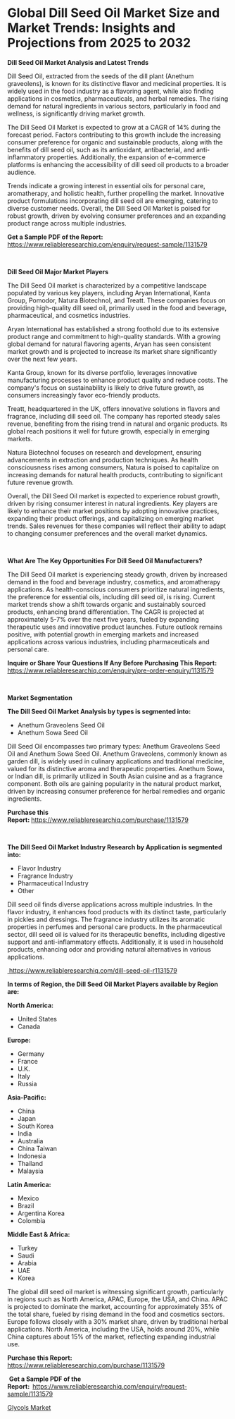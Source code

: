 <p><h1>Global Dill Seed Oil Market Size and Market Trends: Insights and Projections from 2025 to 2032</h1></p><p><strong>Dill Seed Oil Market Analysis and Latest Trends</strong></p>
<p><p>Dill Seed Oil, extracted from the seeds of the dill plant (Anethum graveolens), is known for its distinctive flavor and medicinal properties. It is widely used in the food industry as a flavoring agent, while also finding applications in cosmetics, pharmaceuticals, and herbal remedies. The rising demand for natural ingredients in various sectors, particularly in food and wellness, is significantly driving market growth.</p><p>The Dill Seed Oil Market is expected to grow at a CAGR of 14% during the forecast period. Factors contributing to this growth include the increasing consumer preference for organic and sustainable products, along with the benefits of dill seed oil, such as its antioxidant, antibacterial, and anti-inflammatory properties. Additionally, the expansion of e-commerce platforms is enhancing the accessibility of dill seed oil products to a broader audience. </p><p>Trends indicate a growing interest in essential oils for personal care, aromatherapy, and holistic health, further propelling the market. Innovative product formulations incorporating dill seed oil are emerging, catering to diverse customer needs. Overall, the Dill Seed Oil Market is poised for robust growth, driven by evolving consumer preferences and an expanding product range across multiple industries.</p></p>
<p><strong>Get a Sample PDF of the Report:&nbsp;</strong> <a href="https://www.reliableresearchiq.com/enquiry/request-sample/1131579?utm_campaign=2843&utm_medium=2&utm_source=Github&utm_content=ia&utm_term=02042025&utm_id=dill-seed-oil">https://www.reliableresearchiq.com/enquiry/request-sample/1131579</a></p>
<p>&nbsp;</p>
<p><strong>Dill Seed Oil Major Market Players</strong></p>
<p><p>The Dill Seed Oil market is characterized by a competitive landscape populated by various key players, including Aryan International, Kanta Group, Pomodor, Natura Biotechnol, and Treatt. These companies focus on providing high-quality dill seed oil, primarily used in the food and beverage, pharmaceutical, and cosmetics industries.</p><p>Aryan International has established a strong foothold due to its extensive product range and commitment to high-quality standards. With a growing global demand for natural flavoring agents, Aryan has seen consistent market growth and is projected to increase its market share significantly over the next few years.</p><p>Kanta Group, known for its diverse portfolio, leverages innovative manufacturing processes to enhance product quality and reduce costs. The company's focus on sustainability is likely to drive future growth, as consumers increasingly favor eco-friendly products.</p><p>Treatt, headquartered in the UK, offers innovative solutions in flavors and fragrance, including dill seed oil. The company has reported steady sales revenue, benefiting from the rising trend in natural and organic products. Its global reach positions it well for future growth, especially in emerging markets.</p><p>Natura Biotechnol focuses on research and development, ensuring advancements in extraction and production techniques. As health consciousness rises among consumers, Natura is poised to capitalize on increasing demands for natural health products, contributing to significant future revenue growth.</p><p>Overall, the Dill Seed Oil market is expected to experience robust growth, driven by rising consumer interest in natural ingredients. Key players are likely to enhance their market positions by adopting innovative practices, expanding their product offerings, and capitalizing on emerging market trends. Sales revenues for these companies will reflect their ability to adapt to changing consumer preferences and the overall market dynamics.</p></p>
<p>&nbsp;</p>
<p><strong>What Are The Key Opportunities For Dill Seed Oil Manufacturers?</strong></p>
<p><p>The Dill Seed Oil market is experiencing steady growth, driven by increased demand in the food and beverage industry, cosmetics, and aromatherapy applications. As health-conscious consumers prioritize natural ingredients, the preference for essential oils, including dill seed oil, is rising. Current market trends show a shift towards organic and sustainably sourced products, enhancing brand differentiation. The CAGR is projected at approximately 5-7% over the next five years, fueled by expanding therapeutic uses and innovative product launches. Future outlook remains positive, with potential growth in emerging markets and increased applications across various industries, including pharmaceuticals and personal care.</p></p>
<p><strong>Inquire or Share Your Questions If Any Before Purchasing This Report:</strong> <a href="https://www.reliableresearchiq.com/enquiry/pre-order-enquiry/1131579?utm_campaign=2843&utm_medium=2&utm_source=Github&utm_content=ia&utm_term=02042025&utm_id=dill-seed-oil">https://www.reliableresearchiq.com/enquiry/pre-order-enquiry/1131579</a></p>
<p>&nbsp;</p>
<p><strong>Market Segmentation</strong></p>
<p><strong>The Dill Seed Oil Market Analysis by types is segmented into:</strong></p>
<p><ul><li>Anethum Graveolens Seed Oil</li><li>Anethum Sowa Seed Oil</li></ul></p>
<p><p>Dill Seed Oil encompasses two primary types: Anethum Graveolens Seed Oil and Anethum Sowa Seed Oil. Anethum Graveolens, commonly known as garden dill, is widely used in culinary applications and traditional medicine, valued for its distinctive aroma and therapeutic properties. Anethum Sowa, or Indian dill, is primarily utilized in South Asian cuisine and as a fragrance component. Both oils are gaining popularity in the natural product market, driven by increasing consumer preference for herbal remedies and organic ingredients.</p></p>
<p><strong>Purchase this Report:&nbsp;</strong><a href="https://www.reliableresearchiq.com/purchase/1131579?utm_campaign=2843&utm_medium=2&utm_source=Github&utm_content=ia&utm_term=02042025&utm_id=dill-seed-oil">https://www.reliableresearchiq.com/purchase/1131579</a></p>
<p>&nbsp;</p>
<p><strong>The Dill Seed Oil Market Industry Research by Application is segmented into:</strong></p>
<p><ul><li>Flavor Industry</li><li>Fragrance Industry</li><li>Pharmaceutical Industry</li><li>Other</li></ul></p>
<p><p>Dill seed oil finds diverse applications across multiple industries. In the flavor industry, it enhances food products with its distinct taste, particularly in pickles and dressings. The fragrance industry utilizes its aromatic properties in perfumes and personal care products. In the pharmaceutical sector, dill seed oil is valued for its therapeutic benefits, including digestive support and anti-inflammatory effects. Additionally, it is used in household products, enhancing odor and providing natural alternatives in various applications.</p></p>
<p><a href="https://www.reliableresearchiq.com/dill-seed-oil-r1131579?utm_campaign=2843&utm_medium=2&utm_source=Github&utm_content=ia&utm_term=02042025&utm_id=dill-seed-oil">&nbsp;https://www.reliableresearchiq.com/dill-seed-oil-r1131579</a></p>
<p><strong>In terms of Region, the Dill Seed Oil Market Players available by Region are:</strong></p>
<p>
    <p> <strong> North America: </strong>
        <ul>
            <li>United States</li>
            <li>Canada</li>
        </ul>
        </p> 
    <p> <strong> Europe: </strong>
        <ul>
            <li>Germany</li>
            <li>France</li>
            <li>U.K.</li>
            <li>Italy</li>
            <li>Russia</li>
        </ul>
        </p> 
    <p> <strong> Asia-Pacific: </strong>
        <ul>
            <li>China</li>
            <li>Japan</li>
            <li>South Korea</li>
            <li>India</li>
            <li>Australia</li>
            <li>China Taiwan</li>
            <li>Indonesia</li>
            <li>Thailand</li>
            <li>Malaysia</li>
        </ul>
        </p> 
    <p> <strong> Latin America: </strong>
        <ul>
            <li>Mexico</li>
            <li>Brazil</li>
            <li>Argentina Korea</li>
            <li>Colombia</li>
        </ul>
        </p> 
    <p> <strong> Middle East & Africa: </strong>
        <ul>
            <li>Turkey</li>
            <li>Saudi</li>
            <li>Arabia</li>
            <li>UAE</li>
            <li>Korea</li>
        </ul>
    </p>
    </p>
<p><p>The global dill seed oil market is witnessing significant growth, particularly in regions such as North America, APAC, Europe, the USA, and China. APAC is projected to dominate the market, accounting for approximately 35% of the total share, fueled by rising demand in the food and cosmetics sectors. Europe follows closely with a 30% market share, driven by traditional herbal applications. North America, including the USA, holds around 20%, while China captures about 15% of the market, reflecting expanding industrial use.</p></p>
<p><strong>Purchase this Report: </strong><a href="https://www.reliableresearchiq.com/purchase/1131579?utm_campaign=2843&utm_medium=2&utm_source=Github&utm_content=ia&utm_term=02042025&utm_id=dill-seed-oil">https://www.reliableresearchiq.com/purchase/1131579</a></p>
<p>&nbsp;<strong>Get a Sample PDF of the Report:&nbsp;&nbsp;</strong><a href="https://www.reliableresearchiq.com/enquiry/request-sample/1131579?utm_campaign=2843&utm_medium=2&utm_source=Github&utm_content=ia&utm_term=02042025&utm_id=dill-seed-oil">https://www.reliableresearchiq.com/enquiry/request-sample/1131579</a></p>
<p><strong></strong></p>
<p><p><a href="https://github.com/bholdsfofie/Market-Research-Report-List-1/blob/main/glycols-market.md?utm_campaign=2843&utm_medium=2&utm_source=Github&utm_content=ia&utm_term=02042025&utm_id=dill-seed-oil">Glycols Market</a></p></p>